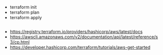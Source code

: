 * terraform init 
* terraform plan
* terraform apply


## 
* https://registry.terraform.io/providers/hashicorp/aws/latest/docs
* https://awscli.amazonaws.com/v2/documentation/api/latest/reference/s3/cp.html
* https://developer.hashicorp.com/terraform/tutorials/aws-get-started
